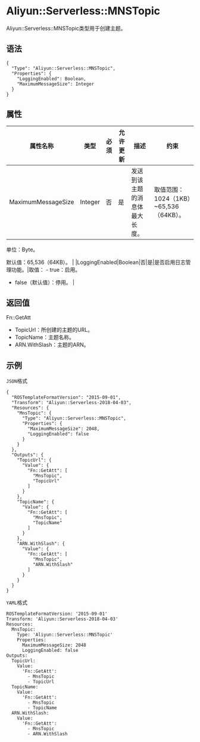 # Aliyun::Serverless::MNSTopic

Aliyun::Serverless::MNSTopic类型用于创建主题。

## 语法

```
{
  "Type": "Aliyun::Serverless::MNSTopic",
  "Properties": {
    "LoggingEnabled": Boolean,
    "MaximumMessageSize": Integer
  }
}
```

## 属性

|属性名称|类型|必须|允许更新|描述|约束|
|----|--|--|----|--|--|
|MaximumMessageSize|Integer|否|是|发送到该主题的消息体最大长度。|取值范围：1024（1KB）~65,536（64KB）。

单位：Byte。

默认值：65,536（64KB）。 |
|LoggingEnabled|Boolean|否|是|是否启用日志管理功能。|取值： -   true：启用。
-   false（默认值）：停用。 |

## 返回值

Fn::GetAtt

-   TopicUrl：所创建的主题的URL。
-   TopicName：主题名称。
-   ARN.WithSlash：主题的ARN。

## 示例

`JSON`格式

```language-json
{
  "ROSTemplateFormatVersion": "2015-09-01",
  "Transform": "Aliyun::Serverless-2018-04-03",
  "Resources": {
    "MnsTopic": {
      "Type": "Aliyun::Serverless::MNSTopic",
      "Properties": {
        "MaximumMessageSize": 2048,
        "LoggingEnabled": false
      }
    }
  },
  "Outputs": {
    "TopicUrl": {
      "Value": {
        "Fn::GetAtt": [
          "MnsTopic",
          "TopicUrl"
        ]
      }
    },
    "TopicName": {
      "Value": {
        "Fn::GetAtt": [
          "MnsTopic",
          "TopicName"
        ]
      }
    },
    "ARN.WithSlash": {
      "Value": {
        "Fn::GetAtt": [
          "MnsTopic",
          "ARN.WithSlash"
        ]
      }
    }
  }
}
```

`YAML`格式

```
ROSTemplateFormatVersion: '2015-09-01'
Transform: 'Aliyun::Serverless-2018-04-03'
Resources:
  MnsTopic:
    Type: 'Aliyun::Serverless::MNSTopic'
    Properties:
      MaximumMessageSize: 2048
      LoggingEnabled: false
Outputs:
  TopicUrl:
    Value:
      'Fn::GetAtt':
        - MnsTopic
        - TopicUrl
  TopicName:
    Value:
      'Fn::GetAtt':
        - MnsTopic
        - TopicName
  ARN.WithSlash:
    Value:
      'Fn::GetAtt':
        - MnsTopic
        - ARN.WithSlash
```

